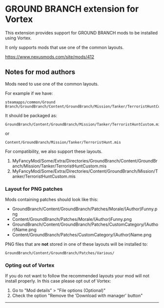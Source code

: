 # GROUND BRANCH extension for Vortex

This extension provides support for GROUND BRANCH mods to be installed using Vortex.

It only supports mods that use one of the common layouts.

https://www.nexusmods.com/site/mods/412

## Notes for mod authors

Mods need to use one of the common layouts.

For example if we have:

    steamapps/common/Ground Branch/GroundBranch/Content/GroundBranch/Mission/Tanker/TerroristHuntCustom.mis

It should be packaged as:

    GroundBranch/Content/GroundBranch/Mission/Tanker/TerroristHuntCustom.mis

or

    Content/GroundBranch/Mission/Tanker/TerroristHunt.mis

For compatibility, we also support these layouts.

1. MyFancyMod/Some/Extra/Directories/GroundBranch/Content/GroundBranch/Mission/Tanker/TerroristHuntCustom.mis
2. MyFancyMod/Some/Extra/Directories/Content/GroundBranch/Mission/Tanker/TerroristHuntCustom.mis

### Layout for PNG patches

Mods containing patches should look like this:

* GroundBranch/Content/GroundBranch/Patches/Morale/(Author)Funny.png
* Content/GroundBranch/Patches/Morale/(Author)Funny.png
* GroundBranch/Content/GroundBranch/Patches/CustomCategory/(Author)Name.png
* Content/GroundBranch/Patches/CustomCategory/(Author)Name.png

PNG files that are **not** stored in one of these layouts will be
installed to:

    GroundBranch/Content/GroundBranch/Patches/Various/

### Opting out of Vortex

If you do not want to follow the recommended layouts your mod will not
install properly. In this case please opt out of Vortex:

1. Go to "Mod details" > "File options (Optional)" 
2. Check the option "Remove the 'Download with manager' button" 

---



